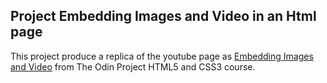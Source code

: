 ## Project Embedding Images and Video in an Html page

This project produce a replica of the youtube page as [Embedding Images and Video](https://www.theodinproject.com/courses/html5-and-css3/lessons/embedding-images-and-video)
from The Odin Project HTML5 and CSS3 course.
